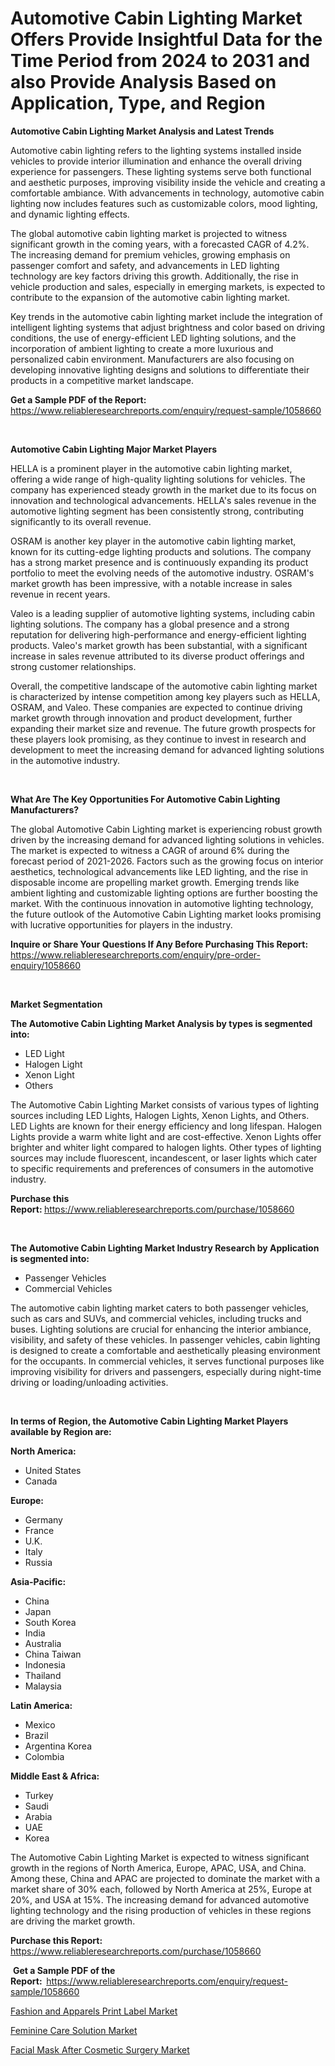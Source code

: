 <p><h1>Automotive Cabin Lighting Market Offers Provide Insightful Data for the Time Period from 2024 to 2031 and also Provide Analysis Based on Application, Type, and Region</h1></p><p><strong>Automotive Cabin Lighting Market Analysis and Latest Trends</strong></p>
<p><p>Automotive cabin lighting refers to the lighting systems installed inside vehicles to provide interior illumination and enhance the overall driving experience for passengers. These lighting systems serve both functional and aesthetic purposes, improving visibility inside the vehicle and creating a comfortable ambiance. With advancements in technology, automotive cabin lighting now includes features such as customizable colors, mood lighting, and dynamic lighting effects.</p><p>The global automotive cabin lighting market is projected to witness significant growth in the coming years, with a forecasted CAGR of 4.2%. The increasing demand for premium vehicles, growing emphasis on passenger comfort and safety, and advancements in LED lighting technology are key factors driving this growth. Additionally, the rise in vehicle production and sales, especially in emerging markets, is expected to contribute to the expansion of the automotive cabin lighting market.</p><p>Key trends in the automotive cabin lighting market include the integration of intelligent lighting systems that adjust brightness and color based on driving conditions, the use of energy-efficient LED lighting solutions, and the incorporation of ambient lighting to create a more luxurious and personalized cabin environment. Manufacturers are also focusing on developing innovative lighting designs and solutions to differentiate their products in a competitive market landscape.</p></p>
<p><strong>Get a Sample PDF of the Report:&nbsp;</strong> <a href="https://www.reliableresearchreports.com/enquiry/request-sample/1058660">https://www.reliableresearchreports.com/enquiry/request-sample/1058660</a></p>
<p>&nbsp;</p>
<p><strong>Automotive Cabin Lighting Major Market Players</strong></p>
<p><p>HELLA is a prominent player in the automotive cabin lighting market, offering a wide range of high-quality lighting solutions for vehicles. The company has experienced steady growth in the market due to its focus on innovation and technological advancements. HELLA's sales revenue in the automotive lighting segment has been consistently strong, contributing significantly to its overall revenue.</p><p>OSRAM is another key player in the automotive cabin lighting market, known for its cutting-edge lighting products and solutions. The company has a strong market presence and is continuously expanding its product portfolio to meet the evolving needs of the automotive industry. OSRAM's market growth has been impressive, with a notable increase in sales revenue in recent years.</p><p>Valeo is a leading supplier of automotive lighting systems, including cabin lighting solutions. The company has a global presence and a strong reputation for delivering high-performance and energy-efficient lighting products. Valeo's market growth has been substantial, with a significant increase in sales revenue attributed to its diverse product offerings and strong customer relationships.</p><p>Overall, the competitive landscape of the automotive cabin lighting market is characterized by intense competition among key players such as HELLA, OSRAM, and Valeo. These companies are expected to continue driving market growth through innovation and product development, further expanding their market size and revenue. The future growth prospects for these players look promising, as they continue to invest in research and development to meet the increasing demand for advanced lighting solutions in the automotive industry.</p></p>
<p>&nbsp;</p>
<p><strong>What Are The Key Opportunities For Automotive Cabin Lighting Manufacturers?</strong></p>
<p><p>The global Automotive Cabin Lighting market is experiencing robust growth driven by the increasing demand for advanced lighting solutions in vehicles. The market is expected to witness a CAGR of around 6% during the forecast period of 2021-2026. Factors such as the growing focus on interior aesthetics, technological advancements like LED lighting, and the rise in disposable income are propelling market growth. Emerging trends like ambient lighting and customizable lighting options are further boosting the market. With the continuous innovation in automotive lighting technology, the future outlook of the Automotive Cabin Lighting market looks promising with lucrative opportunities for players in the industry.</p></p>
<p><strong>Inquire or Share Your Questions If Any Before Purchasing This Report:</strong> <a href="https://www.reliableresearchreports.com/enquiry/pre-order-enquiry/1058660">https://www.reliableresearchreports.com/enquiry/pre-order-enquiry/1058660</a></p>
<p>&nbsp;</p>
<p><strong>Market Segmentation</strong></p>
<p><strong>The Automotive Cabin Lighting Market Analysis by types is segmented into:</strong></p>
<p><ul><li>LED Light</li><li>Halogen Light</li><li>Xenon Light</li><li>Others</li></ul></p>
<p><p>The Automotive Cabin Lighting Market consists of various types of lighting sources including LED Lights, Halogen Lights, Xenon Lights, and Others. LED Lights are known for their energy efficiency and long lifespan. Halogen Lights provide a warm white light and are cost-effective. Xenon Lights offer brighter and whiter light compared to halogen lights. Other types of lighting sources may include fluorescent, incandescent, or laser lights which cater to specific requirements and preferences of consumers in the automotive industry.</p></p>
<p><strong>Purchase this Report:&nbsp;</strong><a href="https://www.reliableresearchreports.com/purchase/1058660">https://www.reliableresearchreports.com/purchase/1058660</a></p>
<p>&nbsp;</p>
<p><strong>The Automotive Cabin Lighting Market Industry Research by Application is segmented into:</strong></p>
<p><ul><li>Passenger Vehicles</li><li>Commercial Vehicles</li></ul></p>
<p><p>The automotive cabin lighting market caters to both passenger vehicles, such as cars and SUVs, and commercial vehicles, including trucks and buses. Lighting solutions are crucial for enhancing the interior ambiance, visibility, and safety of these vehicles. In passenger vehicles, cabin lighting is designed to create a comfortable and aesthetically pleasing environment for the occupants. In commercial vehicles, it serves functional purposes like improving visibility for drivers and passengers, especially during night-time driving or loading/unloading activities.</p></p>
<p>&nbsp;</p>
<p><strong>In terms of Region, the Automotive Cabin Lighting Market Players available by Region are:</strong></p>
<p>
    <p> <strong> North America: </strong>
        <ul>
            <li>United States</li>
            <li>Canada</li>
        </ul>
        </p> 
    <p> <strong> Europe: </strong>
        <ul>
            <li>Germany</li>
            <li>France</li>
            <li>U.K.</li>
            <li>Italy</li>
            <li>Russia</li>
        </ul>
        </p> 
    <p> <strong> Asia-Pacific: </strong>
        <ul>
            <li>China</li>
            <li>Japan</li>
            <li>South Korea</li>
            <li>India</li>
            <li>Australia</li>
            <li>China Taiwan</li>
            <li>Indonesia</li>
            <li>Thailand</li>
            <li>Malaysia</li>
        </ul>
        </p> 
    <p> <strong> Latin America: </strong>
        <ul>
            <li>Mexico</li>
            <li>Brazil</li>
            <li>Argentina Korea</li>
            <li>Colombia</li>
        </ul>
        </p> 
    <p> <strong> Middle East & Africa: </strong>
        <ul>
            <li>Turkey</li>
            <li>Saudi</li>
            <li>Arabia</li>
            <li>UAE</li>
            <li>Korea</li>
        </ul>
    </p>
    </p>
<p><p>The Automotive Cabin Lighting Market is expected to witness significant growth in the regions of North America, Europe, APAC, USA, and China. Among these, China and APAC are projected to dominate the market with a market share of 30% each, followed by North America at 25%, Europe at 20%, and USA at 15%. The increasing demand for advanced automotive lighting technology and the rising production of vehicles in these regions are driving the market growth.</p></p>
<p><strong>Purchase this Report: </strong><a href="https://www.reliableresearchreports.com/purchase/1058660">https://www.reliableresearchreports.com/purchase/1058660</a></p>
<p>&nbsp;<strong>Get a Sample PDF of the Report:&nbsp;&nbsp;</strong><a href="https://www.reliableresearchreports.com/enquiry/request-sample/1058660">https://www.reliableresearchreports.com/enquiry/request-sample/1058660</a></p>
<p><strong></strong></p>
<p><p><a href="https://view.publitas.com/reportprime-1/fashion-and-apparels-print-label-market-research-report-unlocks-analysis-on-the-market-financial-status-market-size-and-market-revenue-upto-2030/">Fashion and Apparels Print Label Market</a></p><p><a href="https://view.publitas.com/reportprime-1/feminine-care-solution-market-size-growth-and-forecast-from-2023-2030/">Feminine Care Solution Market</a></p><p><a href="https://view.publitas.com/reportprime-1/facial-mask-after-cosmetic-surgery-market-challenges-opportunities-and-growth-drivers-and-major-market-players-forecasted-for-period-from-2023-2030/">Facial Mask After Cosmetic Surgery Market</a></p></p>